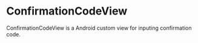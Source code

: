 # ConfirmationCodeView
ConfirmationCodeView is a Android custom view for inputing confirmation code.
